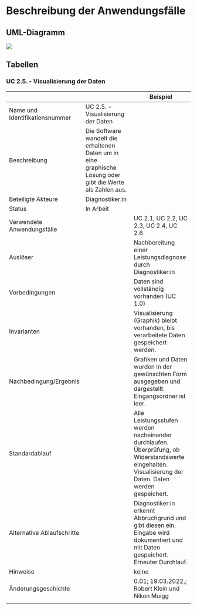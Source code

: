 # Beschreibung der Anwendungsfälle

## UML-Diagramm

![](UML_UseCase_Ergometer.svg)

## Tabellen


### UC 2.5. - Visualisierung der Daten 


|                                |                                                                                                                                  | Beispiel                                                                                                                                         |
|--------------------------------|-----------------------------------------------------------------------------------------------------------------------------------------------------------------------------------------|--------------------------------------------------------------------------------------------------------------------------------------------------|
| Name und Identifikationsnummer |                                                                                                   UC 2.5. - Visualisierung der Daten                                                                                                                |
| Beschreibung                   |                                                                                                                Die Software wandelt die erhaltenen Daten um in eine graphische Lösung oder gibt die Werte als Zahlen aus.|
| Beteiligte Akteure             |                                                                                                        Diagnostiker:in                                                                                                                    |
| Status                         |                                                                                                               In Arbeit                                                                                                                                        |
| Verwendete Anwendungsfälle     |                                                                                    | UC 2.1, UC 2.2, UC 2.3, UC 2.4, UC 2.6                                                                                                          |
| Auslöser                       |                                                                                                   | Nachbereitung einer Leistungsdiagnose durch Diagnostiker:in                                                                                           |
| Vorbedingungen                 |                                                                                           | Daten sind vollständig vorhanden (UC 1.0)                                                                                                                                            |
| Invarianten                    |  | Visualisierung (Graphik) bleibt vorhanden, bis verarbeitete Daten gespeichert werden.                                                                        |
| Nachbedingung/Ergebnis         |                                                                                                   | Grafiken und Daten wurden in der gewünschten Form ausgegeben und dargestellt. Eingangsordner ist leer.                                                                    |
| Standardablauf                 |                                     | Alle Leistungsstufen werden nacheinander durchlaufen. Überprüfung, ob Widerstandswerte eingehalten. Visualisierung der Daten. Daten werden gespeichert.                     |
| Alternative Ablaufschritte     |                                           | Diagnostiker:in erkennt Abbruchgrund und gibt diesen ein. Eingabe wird dokumentiert und mit Daten gespeichert. Erneuter Durchlauf.                                                                       |
| Hinweise                       |            | keine                                                                                                                                            |
| Änderungsgeschichte            |                                                                                                                                                    | 0.01; 19.03.2022.; Robert Klein und Nikon Muigg                                                                                                                  |
|                                |                                                                                                                                                                                         |                                                                                                                                                  |


